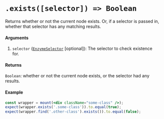 # `.exists([selector]) => Boolean`

Returns whether or not the current node exists. Or, if a selector is passed in, whether that selector has any matching results.



#### Arguments

1. `selector` ([`EnzymeSelector`](../selector.md) [optional]): The selector to check existence for.



#### Returns

`Boolean`: whether or not the current node exists, or the selector had any results.



#### Example


```jsx
const wrapper = mount(<div className="some-class" />);
expect(wrapper.exists('.some-class')).to.equal(true);
expect(wrapper.find('.other-class').exists()).to.equal(false);
```
